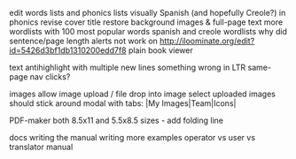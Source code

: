edit words lists and phonics lists visually
Spanish (and hopefully Creole?) in phonics
revise cover title
restore background images & full-page text
more wordlists with 100 most popular words
spanish and creole wordlists
why did sentence/page length alerts not work on http://iloominate.org/edit?id=5426d3bf1db1310200edd7f8
plain book viewer

text
  antihighlight with multiple new lines
  something wrong in LTR same-page nav clicks?

images
  allow image upload / file drop into image select
  uploaded images should stick around
  modal with tabs: |My Images|Team|Icons|

PDF-maker
  both 8.5x11 and 5.5x8.5 sizes - add folding line

docs
  writing the manual
  writing more examples
  operator vs user vs translator manual
